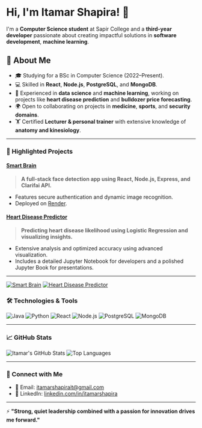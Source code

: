 # Hi, I'm Itamar Shapira! 👋

I'm a **Computer Science student** at Sapir College and a **third-year developer** passionate about creating impactful solutions in **software development**, **machine learning**. 

## 🚀 About Me
- 🎓 Studying for a BSc in Computer Science (2022–Present).
- 💻 Skilled in **React**, **Node.js**, **PostgreSQL**, and **MongoDB**.
- 🔬 Experienced in **data science** and **machine learning**, working on projects like **heart disease prediction** and **bulldozer price forecasting**.
- 🌍 Open to collaborating on projects in **medicine**, **sports**, and **security domains**.
- 🏋️ Certified **Lecturer & personal trainer** with extensive knowledge of **anatomy and kinesiology**.

---

### 🌟 Highlighted Projects

#### [Smart Brain](https://github.com/itamarshapira/smartBrain)
> **A full-stack face detection app using React, Node.js, Express, and Clarifai API.**
- Features secure authentication and dynamic image recognition.
- Deployed on [Render](https://smartbrain-backend-6y14.onrender.com).

#### [Heart Disease Predictor](https://github.com/itamarshapira/heart-disease-book)
> **Predicting heart disease likelihood using Logistic Regression and visualizing insights.**
- Extensive analysis and optimized accuracy using advanced visualization.
- Includes a detailed Jupyter Notebook for developers and a polished Jupyter Book for presentations.

---
[![Smart Brain](https://img.shields.io/badge/Smart%20Brain-Face%20Detection-blue)](https://github.com/itamarshapira/smartBrain)
[![Heart Disease Predictor](https://img.shields.io/badge/Heart%20Disease%20Predictor-ML-orange)](https://github.com/itamarshapira/heart-disease)


### 🛠️ Technologies & Tools
![Java](https://img.shields.io/badge/Java-ED8B00?style=for-the-badge&logo=java&logoColor=white)
![Python](https://img.shields.io/badge/Python-3776AB?style=for-the-badge&logo=python&logoColor=white)
![React](https://img.shields.io/badge/React-20232A?style=for-the-badge&logo=react&logoColor=61DAFB)
![Node.js](https://img.shields.io/badge/Node.js-43853D?style=for-the-badge&logo=node.js&logoColor=white)
![PostgreSQL](https://img.shields.io/badge/PostgreSQL-316192?style=for-the-badge&logo=postgresql&logoColor=white)
![MongoDB](https://img.shields.io/badge/MongoDB-4EA94B?style=for-the-badge&logo=mongodb&logoColor=white)

---

### 📈 GitHub Stats
![Itamar's GitHub Stats](https://github-readme-stats.vercel.app/api?username=itamarshapira&show_icons=true&theme=radical)
![Top Languages](https://github-readme-stats.vercel.app/api/top-langs/?username=itamarshapira&layout=compact&theme=radical)

---

### 💬 Connect with Me
- 📧 Email: [itamarshapirait@gmail.com](mailto:itamarshapirait@gmail.com)
- 🔗 LinkedIn: [linkedin.com/in/itamarshapira](https://linkedin.com/in/itamarshapira)

---

⚡ **"Strong, quiet leadership combined with a passion for innovation drives me forward."**


<!--
**itamarshapira/itamarshapira** is a ✨ _special_ ✨ repository because its `README.md` (this file) appears on your GitHub profile.

Here are some ideas to get you started:

- 🔭 I’m currently working on ...
- 🌱 I’m currently learning ...
- 👯 I’m looking to collaborate on ...
- 🤔 I’m looking for help with ...
- 💬 Ask me about ...
- 📫 How to reach me: ...
- 😄 Pronouns: ...
- ⚡ Fun fact: ...
-->
